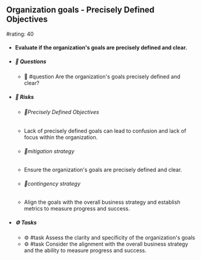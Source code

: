 ## Organization goals - Precisely Defined Objectives
#rating: 40
- #### Evaluate if the organization's goals are precisely defined and clear.
- ##### 💭 Questions
  - 💭 #question Are the organization's goals precisely defined and clear?
- ##### 🚨 Risks
  - ###### 🚨Precisely Defined Objectives
  - Lack of precisely defined goals can lead to confusion and lack of focus within the organization.
  - ###### 🚨mitigation strategy
  - Ensure the organization's goals are precisely defined and clear.
  - ###### 🚨contingency strategy
  - Align the goals with the overall business strategy and establish metrics to measure progress and success.
- ##### ⚙️ Tasks
  - ⚙️ #task Assess the clarity and specificity of the organization's goals
  - ⚙️ #task  Consider the alignment with the overall business strategy and the ability to measure progress and success.


